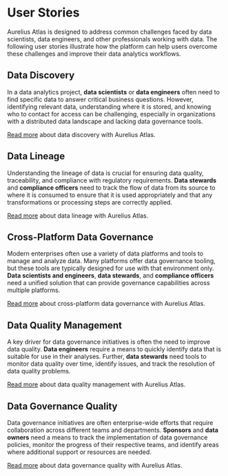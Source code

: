 # User Stories

Aurelius Atlas is designed to address common challenges faced by data scientists, data engineers, and other
professionals working with data. The following user stories illustrate how the platform can help users overcome
these challenges and improve their data analytics workflows.

## Data Discovery

In a data analytics project, **data scientists** or **data engineers** often need to find specific data to answer
critical business questions. However, identifying relevant data, understanding where it is stored, and knowing
who to contact for access can be challenging, especially in organizations with a distributed data landscape and
lacking data governance tools.

[Read more](./data-discovery.md) about data discovery with Aurelius Atlas.

## Data Lineage

Understanding the lineage of data is crucial for ensuring data quality, traceability, and compliance with
regulatory requirements. **Data stewards** and **compliance officers** need to track the flow of data from its
source to where it is consumed to ensure that it is used appropriately and that any transformations or processing
steps are correctly applied.

[Read more](./data-lineage.md) about data lineage with Aurelius Atlas.

## Cross-Platform Data Governance

Modern enterprises often use a variety of data platforms and tools to manage and analyze data. Many platforms offer
data governance tooling, but these tools are typically designed for use with that environment only. **Data
scientists and engineers**, **data stewards**, and **compliance officers** need a unified solution that can provide
governance capabilities across multiple platforms.

[Read more](./cross-platform-data-governance.md) about cross-platform data governance with Aurelius Atlas.

## Data Quality Management

A key driver for data governance initiatives is often the need to improve data quality. **Data engineers** require
a means to quickly identify data that is suitable for use in their analyses. Further, **data stewards** need tools
to monitor data quality over time, identify issues, and track the resolution of data quality problems.

[Read more](./data-quality-management.md) about data quality management with Aurelius Atlas.

## Data Governance Quality

Data governance initiatives are often enterprise-wide efforts that require collaboration across different teams
and departments. **Sponsors** and **data owners** need a means to track the implementation of data governance policies,
monitor the progress of their respective teams, and identify areas where additional support or resources are needed.

[Read more](./data-governance-quality.md) about data governance quality with Aurelius Atlas.
